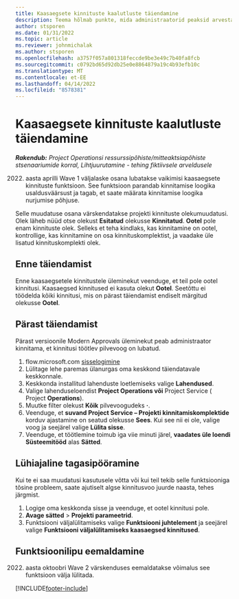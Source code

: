 ```yaml
---
title: Kaasaegsete kinnituste kaalutluste täiendamine
description: Teema hõlmab punkte, mida administraatorid peaksid arvestama, kui nad lubavad kaasaegse kinnituse funktsiooni.
author: stsporen
ms.date: 01/31/2022
ms.topic: article
ms.reviewer: johnmichalak
ms.author: stsporen
ms.openlocfilehash: a3757f057a801318feccde9be3e49c7b40fa8fcb
ms.sourcegitcommit: c0792bd65d92db25e0e8864879a19c4b93efb10c
ms.translationtype: MT
ms.contentlocale: et-EE
ms.lasthandoff: 04/14/2022
ms.locfileid: "8578381"
---
```

# <a name="upgrade-considerations-for-modern-approvals"></a>Kaasaegsete kinnituste kaalutluste täiendamine 

_**Rakendub:** Project Operationsi ressurssipõhiste/mitteaktsiapõhiste stsenaariumide korral,  Lihtjuurutamine - tehing fiktiivsele arveldusele_

2022. aasta aprilli Wave 1 väljalaske osana lubatakse vaikimisi kaasaegsete kinnituste funktsioon. See funktsioon parandab kinnitamise loogika usaldusväärsust ja tagab, et saate määrata kinnitamise loogika nurjumise põhjuse.

Selle muudatuse osana värskendatakse projekti kinnituste olekumuudatusi. Olek läheb nüüd otse olekust **Esitatud** olekusse **Kinnitatud**. **Ootel** pole enam kinnituste olek. Selleks et teha kindlaks, kas kinnitamine on ootel, kontrollige, kas kinnitamine on osa kinnituskomplektist, ja vaadake üle lisatud kinnituskomplekti olek.

## <a name="before-you-upgrade"></a>Enne täiendamist

Enne kaasaegsetele kinnitustele üleminekut veenduge, et teil pole ootel kinnitusi. Kaasaegsed kinnitused ei kasuta olekut **Ootel**. Seetõttu ei töödelda kõiki kinnitusi, mis on pärast täiendamist endiselt märgitud olekusse **Ootel**.

## <a name="after-you-upgrade"></a>Pärast täiendamist

Pärast versioonile Modern Approvals üleminekut peab administraator kinnitama, et kinnitusi töötlev pilvevoog on lubatud.

1. flow.microsoft.com [sisselogimine](https://flow.microsoft.com)
2. Lülitage lehe paremas ülanurgas oma keskkond täiendatavale keskkonnale.
3. Keskkonda installitud lahenduste loetlemiseks valige **Lahendused**.
4. Valige lahenduseloendist **Project Operations või** Project Service ( Project **Operations**).
5. Muutke filter olekust **Kõik** pilvevoogudeks **·**.
6. Veenduge, et **suvand Project Service – Projekti kinnitamiskomplektide** korduv ajastamine on seatud olekusse **Sees**. Kui see nii ei ole, valige voog ja seejärel valige **Lülita sisse**.
7. Veenduge, et töötlemine toimub iga viie minuti järel, **vaadates üle loendi Süsteemitööd** alas **Sätted**.

## <a name="short-term-rollback"></a>Lühiajaline tagasipööramine

Kui te ei saa muudatusi kasutusele võtta või kui teil tekib selle funktsiooniga tõsine probleem, saate ajutiselt algse kinnitusvoo juurde naasta, tehes järgmist.
1. Logige oma keskkonda sisse ja veenduge, et ootel kinnitusi pole.
2. **Avage sätted** > **Projekti parameetrid**.
3. Funktsiooni väljalülitamiseks valige **Funktsiooni juhtelement** ja seejärel valige **Funktsiooni väljalülitamiseks kaasaegsed kinnitused**.

## <a name="removing-the-feature-flag"></a>Funktsioonilipu eemaldamine

2022. aasta oktoobri Wave 2 värskenduses eemaldatakse võimalus see funktsioon välja lülitada.

[!INCLUDE[footer-include](../includes/footer-banner.md)]
